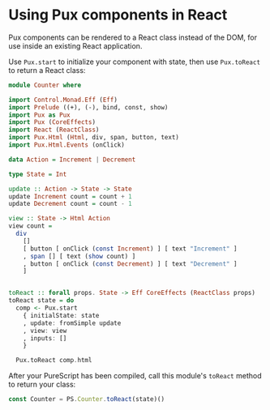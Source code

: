 # Using Pux components in React

Pux components can be rendered to a React class instead of the DOM, for use
inside an existing React application.

Use `Pux.start` to initialize your component with state, then use `Pux.toReact`
to return a React class:

```purescript
module Counter where

import Control.Monad.Eff (Eff)
import Prelude ((+), (-), bind, const, show)
import Pux as Pux
import Pux (CoreEffects)
import React (ReactClass)
import Pux.Html (Html, div, span, button, text)
import Pux.Html.Events (onClick)

data Action = Increment | Decrement

type State = Int

update :: Action -> State -> State
update Increment count = count + 1
update Decrement count = count - 1

view :: State -> Html Action
view count =
  div
    []
    [ button [ onClick (const Increment) ] [ text "Increment" ]
    , span [] [ text (show count) ]
    , button [ onClick (const Decrement) ] [ text "Decrement" ]
    ]


toReact :: forall props. State -> Eff CoreEffects (ReactClass props)
toReact state = do
  comp <- Pux.start
    { initialState: state
    , update: fromSimple update
    , view: view
    , inputs: []
    }

  Pux.toReact comp.html
```

After your PureScript has been compiled, call this module's `toReact` method to
return your class:

```javascript
const Counter = PS.Counter.toReact(state)()
```
